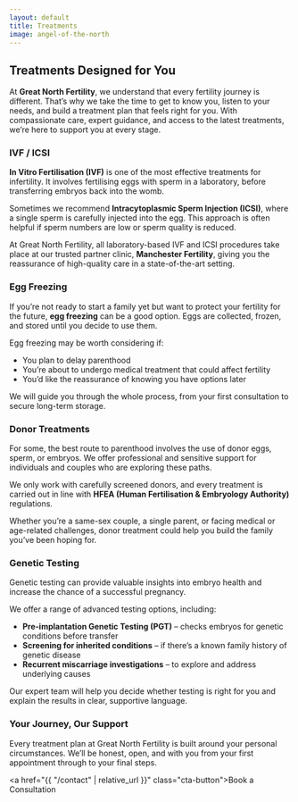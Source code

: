```yaml
---
layout: default
title: Treatments
image: angel-of-the-north
---
```


## Treatments Designed for You

At **Great North Fertility**, we understand that every fertility journey is different. That’s why we take the time to get to know you, listen to your needs, and build a treatment plan that feels right for you. With compassionate care, expert guidance, and access to the latest treatments, we’re here to support you at every stage.

### IVF / ICSI

**In Vitro Fertilisation (IVF)** is one of the most effective treatments for infertility. It involves fertilising eggs with sperm in a laboratory, before transferring embryos back into the womb.

Sometimes we recommend **Intracytoplasmic Sperm Injection (ICSI)**, where a single sperm is carefully injected into the egg. This approach is often helpful if sperm numbers are low or sperm quality is reduced.  

At Great North Fertility, all laboratory-based IVF and ICSI procedures take place at our trusted partner clinic, **Manchester Fertility**, giving you the reassurance of high-quality care in a state-of-the-art setting.

### Egg Freezing

If you’re not ready to start a family yet but want to protect your fertility for the future, **egg freezing** can be a good option. Eggs are collected, frozen, and stored until you decide to use them.  

Egg freezing may be worth considering if:  

* You plan to delay parenthood  
* You’re about to undergo medical treatment that could affect fertility  
* You’d like the reassurance of knowing you have options later  

We will guide you through the whole process, from your first consultation to secure long-term storage.

### Donor Treatments

For some, the best route to parenthood involves the use of donor eggs, sperm, or embryos. We offer professional and sensitive support for individuals and couples who are exploring these paths.  

We only work with carefully screened donors, and every treatment is carried out in line with **HFEA (Human Fertilisation & Embryology Authority)** regulations.  

Whether you’re a same-sex couple, a single parent, or facing medical or age-related challenges, donor treatment could help you build the family you’ve been hoping for.

### Genetic Testing

Genetic testing can provide valuable insights into embryo health and increase the chance of a successful pregnancy.  

We offer a range of advanced testing options, including:  

* **Pre-implantation Genetic Testing (PGT)** – checks embryos for genetic conditions before transfer  
* **Screening for inherited conditions** – if there’s a known family history of genetic disease  
* **Recurrent miscarriage investigations** – to explore and address underlying causes  

Our expert team will help you decide whether testing is right for you and explain the results in clear, supportive language.

### Your Journey, Our Support

Every treatment plan at Great North Fertility is built around your personal circumstances. We’ll be honest, open, and with you from your first appointment through to your final steps.  

<a href="{{ "/contact" | relative_url }}" class="cta-button">Book a Consultation</a>
